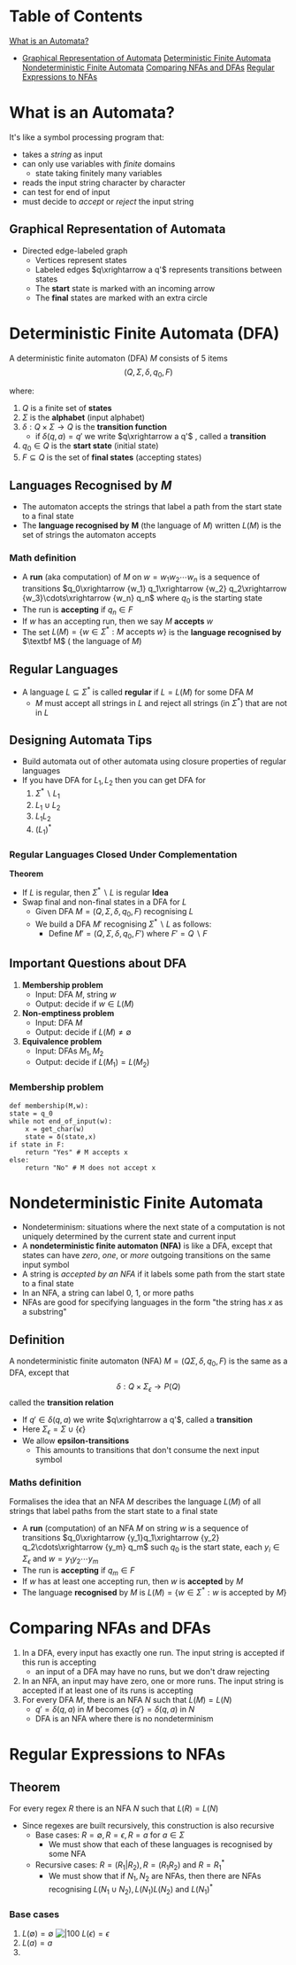 # Table of Contents
[What is an Automata?](<# What is an Automata?>)
- [Graphical Representation of Automata](<## Graphical Representation of Automata>)
[Deterministic Finite Automata](<# Deterministic Finite Automata (DFA)>)
[Nondeterministic Finite Automata](<# Nondeterministic Finite Automata>)
[Comparing NFAs and DFAs](<# Comparing NFAs and DFAs>)
[Regular Expressions to NFAs](<# Regular Expressions to NFAs>)

# What is an Automata?
It's like a symbol processing program that:
- takes a *string* as input
- can only use variables with *finite* domains
	- state taking finitely many variables
- reads the input string character by character
- can test for end of input
- must decide to *accept* or *reject* the input string

## Graphical Representation of Automata
- Directed edge-labeled graph
	- Vertices represent states
	- Labeled edges $q\xrightarrow a q'$ represents transitions between states
	- The **start** state is marked with an incoming arrow
	- The **final** states are marked with an extra circle

# Deterministic Finite Automata (DFA)
A deterministic finite automaton (DFA) $M$ consists of 5 items
$$(Q,\Sigma,\delta,q_0,F)$$

where:
1. $Q$ is a finite set of **states**
2. $\Sigma$ is the **alphabet** (input alphabet)
3. $\delta:Q\times\Sigma\rightarrow Q$ is the **transition function**
	- if $\delta(q,a)=q'$ we write $q\xrightarrow a q'$ , called a **transition**
4. $q_0\in Q$ is the **start state** (initial state)
5. $F\subseteq Q$ is the set of **final states** (accepting states)

## Languages Recognised by $M$
- The automaton accepts the strings that label a path from the start state to a final state
- The **language recognised by** $\textbf{M}$ (the language of $M$) written $L(M)$ is the set of strings the automaton accepts
### Math definition
- A **run** (aka computation) of $M$ on $w=w_1w_2\cdots w_n$ is a sequence of transitions $q_0\xrightarrow {w_1} q_1\xrightarrow {w_2} q_2\xrightarrow {w_3}\cdots\xrightarrow {w_n} q_n$ where $q_0$ is the starting state
- The run is **accepting** if $q_n\in F$
- If $w$ has an accepting run, then we say $M$ **accepts** $w$
- The set $L(M) = \lbrace w\in\Sigma^*:M\text{ accepts } w\rbrace$ is the **language recognised by** $\textbf M$ ( the language of $M$)

## Regular Languages
- A language $L\subseteq\Sigma^*$ is called **regular** if $L = L(M)$ for some DFA $M$
	- $M$ must accept all strings in $L$ and reject all strings (in $\Sigma^*$) that are not in $L$

## Designing Automata Tips
- Build automata out of other automata using closure properties of regular languages
- If you have DFA for $L_1,L_2$ then you can get DFA for
	1. $\Sigma^*\backslash L_1$ 
	2. $L_1\cup L_2$
	3. $L_1L_2$
	4. $(L_1)^*$

### Regular Languages Closed Under Complementation
**Theorem**
- If $L$ is regular, then $\Sigma^*\backslash L$ is regular
**Idea**
- Swap final and non-final states in a DFA for $L$
	- Given DFA $M=(Q,\Sigma,\delta,q_0,F)$ recognising $L$
	- We build a DFA $M'$ recognising $\Sigma^*\backslash L$ as follows:
		- Define $M'=(Q,\Sigma,\delta,q_0,F')$ where $F'=Q\backslash F$
## Important Questions about DFA
1. **Membership problem**
	- Input: DFA $M$, string $w$
	- Output: decide if $w\in L(M)$
2. **Non-emptiness problem**
	- Input: DFA $M$
	- Output: decide if $L(M)\neq\emptyset$
3. **Equivalence problem**
	- Input: DFAs $M_1,M_2$
	- Output: decide if $L(M_1)=L(M_2)$
### Membership problem
```
def membership(M,w):
state = q_0
while not end_of_input(w):
	x = get_char(w)
	state = δ(state,x)
if state in F:
	return "Yes" # M accepts x
else:
	return "No" # M does not accept x
```

# Nondeterministic Finite Automata
- Nondeterminism: situations where the next state of a computation is not uniquely determined by the current state and current input
- A **nondeterministic finite automaton (NFA)** is like a DFA, except that states can have *zero*, *one*, or *more* outgoing transitions on the same input symbol
- A string is *accepted by an NFA* if it labels some path from the start state to a final state
- In an NFA, a string can label 0, 1, or more paths
- NFAs are good for specifying languages in the form "the string has $x$ as a substring"

## Definition
A nondeterministic finite automaton (NFA) $M=(Q\Sigma,\delta,q_0,F)$ is the same as a DFA, except that
$$\delta:Q\times\Sigma_\epsilon\rightarrow P(Q)$$
called the **transition relation**
- If $q'\in\delta(q,a)$ we write $q\xrightarrow a q'$, called a **transition**
- Here $\Sigma_\epsilon=\Sigma\cup\lbrace\epsilon\rbrace$ 
- We allow **epsilon-transitions**
	- This amounts to transitions that don't consume the next input symbol
### Maths definition
Formalises the idea that an NFA $M$ describes the language $L(M)$ of all strings that label paths from the start state to a final state
- A **run** (computation) of an NFA $M$ on string $w$ is a sequence of transitions $q_0\xrightarrow {y_1}q_1\xrightarrow {y_2} q_2\cdots\xrightarrow {y_m} q_m$ such $q_0$ is the start state, each $y_i\in\Sigma_\epsilon$ and $w=y_1y_2\cdots y_m$
- The run is **accepting** if $q_m\in F$
- If $w$ has at least one accepting run, then $w$ is **accepted** by $M$
- The language **recognised** by $M$ is $L(M)=\lbrace w\in\Sigma^*:w\text{ is accepted by }M\rbrace$

# Comparing NFAs and DFAs
1. In a DFA, every input has exactly one run. The input string is accepted if this run is accepting
	- an input of a DFA may have no runs, but we don't draw rejecting
2. In an NFA, an input may have zero, one or more runs. The input string is accepted if at least one of its runs is accepting
3. For every DFA $M$, there is an NFA $N$ such that $L(M) = L(N)$
	- $q'=\delta(q,a)$ in $M$ becomes $\lbrace q'\rbrace=\delta(q,a)$ in $N$
	- DFA is an NFA where there is no nondeterminism

# Regular Expressions to NFAs
## Theorem
For every regex $R$ there is an NFA $N$ such that $L(R)=L(N)$
- Since regexes are built recursively, this construction is also recursive
	- Base cases: $R=\emptyset, R=\epsilon, R=a$ for $a\in\Sigma$
		- We must show that each of these languages is recognised by some NFA
	- Recursive cases: $R=(R_1|R_2), R=(R_1R_2)$ and $R=R_1^*$
		- We must show that if $N_1, N_2$ are NFAs, then there are NFAs recognising $L(N_1\cup N_2), L(N_1)L(N_2)$ and $L(N_1)^*$
### Base cases
1. $L(\emptyset)=\emptyset$
	![|100](hi.png) $L(\epsilon)={\epsilon}$
2. $L(a) ={a}$
3. 
